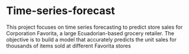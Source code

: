 # Time-series-forecast
This project focuses on time series forecasting to predict store sales for Corporation Favorita, a large Ecuadorian-based grocery retailer. The objective is to build a model that accurately predicts the unit sales for thousands of items sold at different Favorita stores
